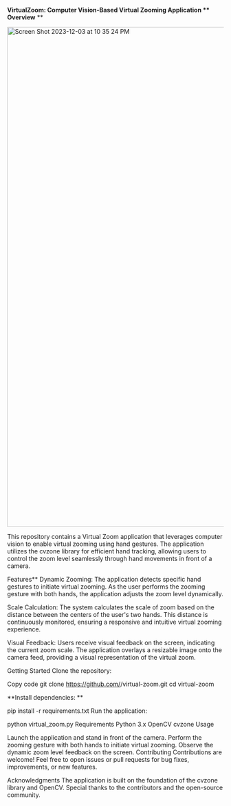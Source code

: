 **VirtualZoom: Computer Vision-Based Virtual Zooming Application
**
Overview**
**

<img width="1159" alt="Screen Shot 2023-12-03 at 10 35 24 PM" src="https://github.com/AYoussef00/VirtualZoom-Computer-Vision---Machine-learning/assets/33284639/72ecae12-16eb-48b4-a9fc-a5f4d749adff">


This repository contains a Virtual Zoom application that leverages computer vision to enable virtual zooming using hand gestures. The application utilizes the cvzone library for efficient hand tracking, allowing users to control the zoom level seamlessly through hand movements in front of a camera.

Features**
Dynamic Zooming: The application detects specific hand gestures to initiate virtual zooming. As the user performs the zooming gesture with both hands, the application adjusts the zoom level dynamically.

Scale Calculation: The system calculates the scale of zoom based on the distance between the centers of the user's two hands. This distance is continuously monitored, ensuring a responsive and intuitive virtual zooming experience.

Visual Feedback: Users receive visual feedback on the screen, indicating the current zoom scale. The application overlays a resizable image onto the camera feed, providing a visual representation of the virtual zoom.

Getting Started
Clone the repository:

Copy code
git clone https://github.com/<your-username>/virtual-zoom.git
cd virtual-zoom

**Install dependencies:
**


pip install -r requirements.txt
Run the application:

python virtual_zoom.py
Requirements
Python 3.x
OpenCV
cvzone
Usage

Launch the application and stand in front of the camera.
Perform the zooming gesture with both hands to initiate virtual zooming.
Observe the dynamic zoom level feedback on the screen.
Contributing
Contributions are welcome! Feel free to open issues or pull requests for bug fixes, improvements, or new features.


Acknowledgments
The application is built on the foundation of the cvzone library and OpenCV.
Special thanks to the contributors and the open-source community.
